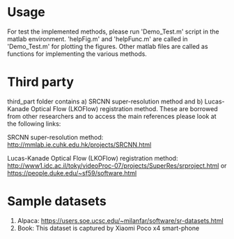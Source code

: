 # Usage
For test the implemented methods, please run 'Demo_Test.m' script in the matlab environment.
'helpFig.m' and 'helpFunc.m' are called in 'Demo_Test.m' for plotting the figures.
Other matlab files are called as functions for implementing the various methods.

# Third party
third_part folder contains a) SRCNN super-resolution method and b) Lucas-Kanade Optical Flow (LKOFlow) registration method.
These are borrowed from other researchers and to access the main references please look at the following links:

SRCNN super-resolution method:
http://mmlab.ie.cuhk.edu.hk/projects/SRCNN.html

Lucas-Kanade Optical Flow (LKOFlow) registration method:
http://www1.idc.ac.il/toky/videoProc-07/projects/SuperRes/srproject.html
or
https://people.duke.edu/~sf59/software.html

# Sample datasets
1) Alpaca:
   https://users.soe.ucsc.edu/~milanfar/software/sr-datasets.html
2) Book:
   This dataset is captured by Xiaomi Poco x4 smart-phone

